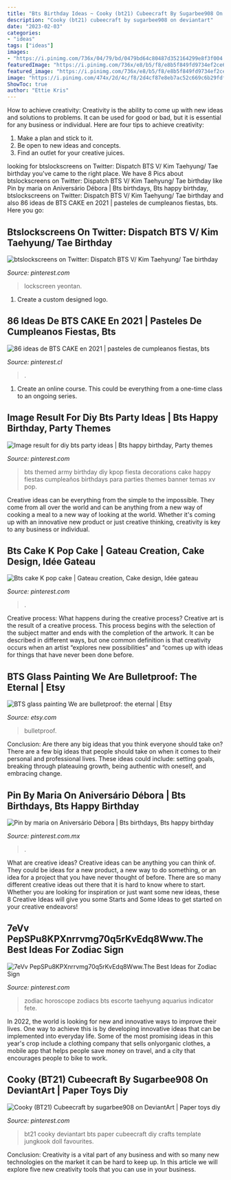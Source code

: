 ```yaml
---
title: "Bts Birthday Ideas ~ Cooky (bt21) Cubeecraft By Sugarbee908 On Deviantart"
description: "Cooky (bt21) cubeecraft by sugarbee908 on deviantart"
date: "2023-02-03"
categories:
- "ideas"
tags: ["ideas"]
images:
- "https://i.pinimg.com/736x/04/79/bd/0479bd64c80487d352164299e8f3f004.jpg"
featuredImage: "https://i.pinimg.com/736x/e8/b5/f8/e8b5f849fd9734ef2ce6458f803dfb74.jpg"
featured_image: "https://i.pinimg.com/736x/e8/b5/f8/e8b5f849fd9734ef2ce6458f803dfb74.jpg"
image: "https://i.pinimg.com/474x/2d/4c/f8/2d4cf87e8eb7ac52c669c6b29fdfb614.jpg"
ShowToc: true
author: "Ettie Kris"
---
```



How to achieve creativity:
Creativity is the ability to come up with new ideas and solutions to problems. It can be used for good or bad, but it is essential for any business or individual. Here are four tips to achieve creativity:
1. Make a plan and stick to it.
2. Be open to new ideas and concepts.
3. Find an outlet for your creative juices.

	

		
looking for btslockscreens on Twitter: Dispatch BTS V/ Kim Taehyung/ Tae birthday you've came to the right place. We have 8 Pics about btslockscreens on Twitter: Dispatch BTS V/ Kim Taehyung/ Tae birthday like Pin by maria on Aniversário Débora | Bts birthdays, Bts happy birthday, btslockscreens on Twitter: Dispatch BTS V/ Kim Taehyung/ Tae birthday and also 86 ideas de BTS CAKE en 2021 | pasteles de cumpleanos fiestas, bts. Here you go:
		
    
## Btslockscreens On Twitter: Dispatch BTS V/ Kim Taehyung/ Tae Birthday

<img loading=lazy src="https://i.pinimg.com/736x/e8/b5/f8/e8b5f849fd9734ef2ce6458f803dfb74.jpg" onerror="this.onerror=null;this.src='https://tse4.mm.bing.net/th?id=OIP.KUAFecm33ReauBZd_eU_mAHaNL&amp;pid=15.1';" alt="btslockscreens on Twitter: Dispatch BTS V/ Kim Taehyung/ Tae birthday">

_Source: pinterest.com_

>lockscreen yeontan. 

	

1. Create a custom designed logo.

    
## 86 Ideas De BTS CAKE En 2021 | Pasteles De Cumpleanos Fiestas, Bts

<img loading=lazy src="https://i.pinimg.com/474x/2d/4c/f8/2d4cf87e8eb7ac52c669c6b29fdfb614.jpg" onerror="this.onerror=null;this.src='https://tse4.mm.bing.net/th?id=OIP.rejtd-LPZTElzsDItk7xVQAAAA&amp;pid=15.1';" alt="86 ideas de BTS CAKE en 2021 | pasteles de cumpleanos fiestas, bts">

_Source: pinterest.cl_

>. 

	

1. Create an online course. This could be everything from a one-time class to an ongoing series.

    
## Image Result For Diy Bts Party Ideas | Bts Happy Birthday, Party Themes

<img loading=lazy src="https://i.pinimg.com/736x/dc/f3/19/dcf3191569320d571a2b8f45e5e173c3.jpg" onerror="this.onerror=null;this.src='https://tse1.mm.bing.net/th?id=OIP.v_VBMQVoK7W2CFuZupTzyQHaHa&amp;pid=15.1';" alt="Image result for diy bts party ideas | Bts happy birthday, Party themes">

_Source: pinterest.com_

>bts themed army birthday diy kpop fiesta decorations cake happy fiestas cumpleaños birthdays para parties themes banner temas xv pop. 

	

Creative ideas can be everything from the simple to the impossible. They come from all over the world and can be anything from a new way of cooking a meal to a new way of looking at the world. Whether it's coming up with an innovative new product or just creative thinking, creativity is key to any business or individual.

    
## Bts Cake K Pop Cake | Gateau Creation, Cake Design, Idée Gateau

<img loading=lazy src="https://i.pinimg.com/originals/f1/73/4e/f1734e6e502bc4b38e0b7ac1802aaf18.jpg" onerror="this.onerror=null;this.src='https://tse3.mm.bing.net/th?id=OIP.8DxrXhVHhEWVbwcjZ74gAAHaKU&amp;pid=15.1';" alt="Bts cake K pop cake | Gateau creation, Cake design, Idée gateau">

_Source: pinterest.com_

>. 

	

Creative process: What happens during the creative process?
Creative art is the result of a creative process. This process begins with the selection of the subject matter and ends with the completion of the artwork. It can be described in different ways, but one common definition is that creativity occurs when an artist “explores new possibilities” and “comes up with ideas for things that have never been done before.

    
## BTS Glass Painting We Are Bulletproof: The Eternal | Etsy

<img loading=lazy src="https://i.etsystatic.com/28492868/r/il/737829/3167998283/il_1140xN.3167998283_our3.jpg" onerror="this.onerror=null;this.src='https://tse3.mm.bing.net/th?id=OIP.4QuAuJuS1mRAIyiiJuAi2gHaJ4&amp;pid=15.1';" alt="BTS glass painting We are bulletproof: the eternal | Etsy">

_Source: etsy.com_

>bulletproof. 

	

Conclusion: Are there any big ideas that you think everyone should take on?
There are a few big ideas that people should take on when it comes to their personal and professional lives. These ideas could include: setting goals, breaking through plateauing growth, being authentic with oneself, and embracing change.

    
## Pin By Maria On Aniversário Débora | Bts Birthdays, Bts Happy Birthday

<img loading=lazy src="https://i.pinimg.com/originals/8a/06/ab/8a06abc598200e37505f21d139f80eeb.jpg" onerror="this.onerror=null;this.src='https://tse1.mm.bing.net/th?id=OIP.sFdZNnpTHEqzFLJZNYm1YQHaE4&amp;pid=15.1';" alt="Pin by maria on Aniversário Débora | Bts birthdays, Bts happy birthday">

_Source: pinterest.com.mx_

>. 

	

What are creative ideas?
Creative ideas can be anything you can think of. They could be ideas for a new product, a new way to do something, or an idea for a project that you have never thought of before. There are so many different creative ideas out there that it is hard to know where to start. Whether you are looking for inspiration or just want some new ideas, these 8 Creative Ideas will give you some Starts and Some Ideas to get started on your creative endeavors!

    
## 7eVv PepSPu8KPXnrrvmg70q5rKvEdq8Www.The Best Ideas For Zodiac Sign

<img loading=lazy src="https://i.pinimg.com/736x/f3/c3/88/f3c38836e10f3f5bbd09a068a2831bd0.jpg" onerror="this.onerror=null;this.src='https://tse4.mm.bing.net/th?id=OIP.4PKnz1g2l_9-NY1_Sfz4ygHaHa&amp;pid=15.1';" alt="7eVv PepSPu8KPXnrrvmg70q5rKvEdq8Www.The Best Ideas for Zodiac Sign">

_Source: pinterest.com_

>zodiac horoscope zodiacs bts escorte taehyung aquarius indicator fete. 

	

In 2022, the world is looking for new and innovative ways to improve their lives. One way to achieve this is by developing innovative ideas that can be implemented into everyday life. Some of the most promising ideas in this year's crop include a clothing company that sells onlyorganic clothes, a mobile app that helps people save money on travel, and a city that encourages people to bike to work.

    
## Cooky (BT21) Cubeecraft By Sugarbee908 On DeviantArt | Paper Toys Diy

<img loading=lazy src="https://i.pinimg.com/736x/04/79/bd/0479bd64c80487d352164299e8f3f004.jpg" onerror="this.onerror=null;this.src='https://tse4.mm.bing.net/th?id=OIP.JlpekjXuwjfh-TAg17zwHAHaJ4&amp;pid=15.1';" alt="Cooky (BT21) Cubeecraft by sugarbee908 on DeviantArt | Paper toys diy">

_Source: pinterest.com_

>bt21 cooky deviantart bts paper cubeecraft diy crafts template jungkook doll favourites. 

	

Conclusion:
Creativity is a vital part of any business and with so many new technologies on the market it can be hard to keep up. In this article we will explore five new creativity tools that you can use in your business.

